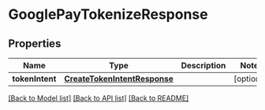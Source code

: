 # GooglePayTokenizeResponse

## Properties
Name | Type | Description | Notes
------------ | ------------- | ------------- | -------------
**tokenIntent** | [**CreateTokenIntentResponse**](CreateTokenIntentResponse.md) |  | [optional] 

[[Back to Model list]](../README.md#documentation-for-models) [[Back to API list]](../README.md#documentation-for-api-endpoints) [[Back to README]](../README.md)


